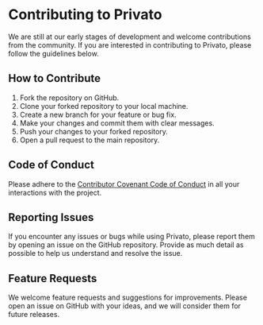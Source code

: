 # Contributing to Privato
We are still at our early stages of development and welcome contributions from the community. If you are interested in contributing to Privato, please follow the guidelines below.

## How to Contribute
1. Fork the repository on GitHub.
2. Clone your forked repository to your local machine.
3. Create a new branch for your feature or bug fix.
4. Make your changes and commit them with clear messages.
5. Push your changes to your forked repository.
6. Open a pull request to the main repository.

## Code of Conduct
Please adhere to the [Contributor Covenant Code of Conduct](https://www.contributor-covenant.org/) in all your interactions with the project.

## Reporting Issues
If you encounter any issues or bugs while using Privato, please report them by opening an issue on the GitHub repository. Provide as much detail as possible to help us understand and resolve the issue.

## Feature Requests
We welcome feature requests and suggestions for improvements. Please open an issue on GitHub with your ideas, and we will consider them for future releases.


